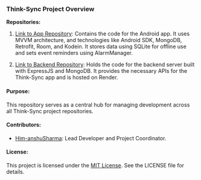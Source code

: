 ### Think-Sync Project Overview

**Repositories:**

1. [Link to App Repository](https://github.com/Him-anshuSharma/MVVM): Contains the code for the Android app. It uses MVVM architecture, and technologies like Android SDK, MongoDB, Retrofit, Room, and Kodein. It stores data using SQLite for offline use and sets event reminders using AlarmManager.

2. [Link to Backend Repository](https://github.com/Him-anshuSharma/Auth): Holds the code for the backend server built with ExpressJS and MongoDB. It provides the necessary APIs for the Think-Sync app and is hosted on Render.

#### Purpose:

This repository serves as a central hub for managing development across all Think-Sync project repositories.

#### Contributors:

- [Him-anshuSharma](https://github.com/Him-anshuSharma): Lead Developer and Project Coordinator.

#### License:

This project is licensed under the [MIT License](https://opensource.org/licenses/MIT). See the LICENSE file for details.
